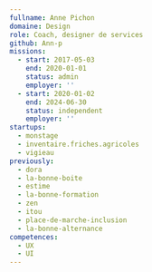 ```yaml
---
fullname: Anne Pichon
domaine: Design
role: Coach, designer de services
github: Ann-p
missions:
  - start: 2017-05-03
    end: 2020-01-01
    status: admin
    employer: ''
  - start: 2020-01-02
    end: 2024-06-30
    status: independent
    employer: ''
startups:
  - monstage
  - inventaire.friches.agricoles
  - vigieau
previously:
  - dora
  - la-bonne-boite
  - estime
  - la-bonne-formation
  - zen
  - itou
  - place-de-marche-inclusion
  - la-bonne-alternance
competences:
  - UX
  - UI
---
```


